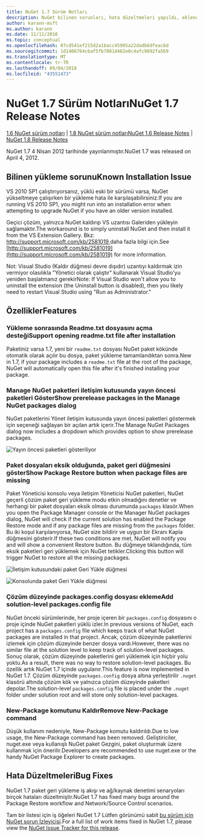 ```yaml
---
title: NuGet 1.7 Sürüm Notları
description: NuGet bilinen sorunları, hata düzeltmeleri yapıldı, eklenen özellikler ve dcr 1.7 için sürüm notları.
author: karann-msft
ms.author: karann
ms.date: 11/11/2016
ms.topic: conceptual
ms.openlocfilehash: 07cd541ef215d2a1bacc45995a22dadb6dfeac6d
ms.sourcegitcommit: 1d1406764c6af5fb7801d462e0c4afc9092fa569
ms.translationtype: MT
ms.contentlocale: tr-TR
ms.lasthandoff: 09/04/2018
ms.locfileid: "43551473"
---
```

# <a name="nuget-17-release-notes"></a><span data-ttu-id="482cd-103">NuGet 1.7 Sürüm Notları</span><span class="sxs-lookup"><span data-stu-id="482cd-103">NuGet 1.7 Release Notes</span></span>

<span data-ttu-id="482cd-104">[1.6 NuGet sürüm notları](../release-notes/nuget-1.6.md) | [1.8 NuGet sürüm notları](../release-notes/nuget-1.8.md)</span><span class="sxs-lookup"><span data-stu-id="482cd-104">[NuGet 1.6 Release Notes](../release-notes/nuget-1.6.md) | [NuGet 1.8 Release Notes](../release-notes/nuget-1.8.md)</span></span>

<span data-ttu-id="482cd-105">NuGet 1.7 4 Nisan 2012 tarihinde yayınlanmıştır.</span><span class="sxs-lookup"><span data-stu-id="482cd-105">NuGet 1.7 was released on April 4, 2012.</span></span>

## <a name="known-installation-issue"></a><span data-ttu-id="482cd-106">Bilinen yükleme sorunu</span><span class="sxs-lookup"><span data-stu-id="482cd-106">Known Installation Issue</span></span>
<span data-ttu-id="482cd-107">VS 2010 SP1 çalıştırıyorsanız, yüklü eski bir sürümü varsa, NuGet yükseltmeye çalışırken bir yükleme hata ile karşılaşabilirsiniz.</span><span class="sxs-lookup"><span data-stu-id="482cd-107">If you are running VS 2010 SP1, you might run into an installation error when attempting to upgrade NuGet if you have an older version installed.</span></span>

<span data-ttu-id="482cd-108">Geçici çözüm, yalnızca NuGet kaldırıp VS uzantısı Galeriden yükleyin sağlamaktır.</span><span class="sxs-lookup"><span data-stu-id="482cd-108">The workaround is to simply uninstall NuGet and then install it from the VS Extension Gallery.</span></span>  <span data-ttu-id="482cd-109">Bkz: [ http://support.microsoft.com/kb/2581019 ](http://support.microsoft.com/kb/2581019) daha fazla bilgi için.</span><span class="sxs-lookup"><span data-stu-id="482cd-109">See [http://support.microsoft.com/kb/2581019](http://support.microsoft.com/kb/2581019) for more information.</span></span>

<span data-ttu-id="482cd-110">Not: Visual Studio (Kaldır düğmesi devre dışıdır) uzantıyı kaldırmak izin vermiyor olasılıkla "Yönetici olarak çalıştır" kullanarak Visual Studio'yu yeniden başlatmanız gerekir</span><span class="sxs-lookup"><span data-stu-id="482cd-110">Note: If Visual Studio won't allow you to uninstall the extension (the Uninstall button is disabled), then you likely need to restart Visual Studio using "Run as Administrator."</span></span>

## <a name="features"></a><span data-ttu-id="482cd-111">Özellikler</span><span class="sxs-lookup"><span data-stu-id="482cd-111">Features</span></span>

### <a name="support-opening-readmetxt-file-after-installation"></a><span data-ttu-id="482cd-112">Yükleme sonrasında Readme.txt dosyasını açma desteği</span><span class="sxs-lookup"><span data-stu-id="482cd-112">Support opening readme.txt file after installation</span></span>
<span data-ttu-id="482cd-113">Paketiniz varsa 1.7, yeni bir `readme.txt` dosyası NuGet paket kökünde otomatik olarak açılır bu dosya, paket yükleme tamamlandıktan sonra.</span><span class="sxs-lookup"><span data-stu-id="482cd-113">New in 1.7, if your package includes a `readme.txt` file at the root of the package, NuGet will automatically open this file after it's finished installing your package.</span></span>

### <a name="show-prerelease-packages-in-the-manage-nuget-packages-dialog"></a><span data-ttu-id="482cd-114">Manage NuGet paketleri iletişim kutusunda yayın öncesi paketleri Göster</span><span class="sxs-lookup"><span data-stu-id="482cd-114">Show prerelease packages in the Manage NuGet packages dialog</span></span>
<span data-ttu-id="482cd-115">NuGet paketlerini Yönet iletişim kutusunda yayın öncesi paketleri göstermek için seçeneği sağlayan bir açılan artık içerir.</span><span class="sxs-lookup"><span data-stu-id="482cd-115">The Manage NuGet Packages dialog now includes a dropdown which provides option to show prerelease packages.</span></span>

![Yayın öncesi paketleri gösteriliyor](./media/prerelease-dropdown.png)

### <a name="show-package-restore-button-when-package-files-are-missing"></a><span data-ttu-id="482cd-117">Paket dosyaları eksik olduğunda, paket geri düğmesini göster</span><span class="sxs-lookup"><span data-stu-id="482cd-117">Show Package Restore button when package files are missing</span></span>
<span data-ttu-id="482cd-118">Paket Yöneticisi konsolu veya iletişim Yöneticisi NuGet paketleri, NuGet geçerli çözüm paket geri yükleme modu etkin olmadığını denetler ve herhangi bir paket dosyaları eksik olması durumunda `packages` klasör.</span><span class="sxs-lookup"><span data-stu-id="482cd-118">When you open the Package Manager console or the Manager NuGet packages dialog, NuGet will check if the current solution has enabled the Package Restore mode and if any package files are missing from the `packages` folder.</span></span> <span data-ttu-id="482cd-119">Bu iki koşul karşılanıyorsa, NuGet size bildirir ve uygun bir Ekranı Kapla düğmesini gösterir.</span><span class="sxs-lookup"><span data-stu-id="482cd-119">If these two conditions are met, NuGet will notify you and will show a convenient Restore button.</span></span> <span data-ttu-id="482cd-120">Bu düğmeye tıklandığında, tüm eksik paketleri geri yüklemek için NuGet tetikler.</span><span class="sxs-lookup"><span data-stu-id="482cd-120">Clicking this button will trigger NuGet to restore all the missing packages.</span></span>

![İletişim kutusundaki paket Geri Yükle düğmesi](./media/packagerestore-dialog.png)

![Konsolunda paket Geri Yükle düğmesi](./media/packagerestore-console.png)

### <a name="add-solution-level-packagesconfig-file"></a><span data-ttu-id="482cd-123">Çözüm düzeyinde packages.config dosyası ekleme</span><span class="sxs-lookup"><span data-stu-id="482cd-123">Add solution-level packages.config file</span></span>
<span data-ttu-id="482cd-124">NuGet önceki sürümlerinde, her proje içeren bir `packages.config` dosyasını o proje içinde NuGet paketleri yüklü izler.</span><span class="sxs-lookup"><span data-stu-id="482cd-124">In previous versions of NuGet, each project has a `packages.config` file which keeps track of what NuGet packages are installed in that project.</span></span> <span data-ttu-id="482cd-125">Ancak, çözüm düzeyinde paketlerini izlemek için çözüm düzeyinde benzer dosya vardı.</span><span class="sxs-lookup"><span data-stu-id="482cd-125">However, there was no similar file at the solution level to keep track of solution-level packages.</span></span> <span data-ttu-id="482cd-126">Sonuç olarak, çözüm düzeyinde paketlerini geri yüklemek için hiçbir yolu yoktu.</span><span class="sxs-lookup"><span data-stu-id="482cd-126">As a result, there was no way to restore solution-level packages.</span></span>
<span data-ttu-id="482cd-127">Bu özellik artık NuGet 1.7 içinde uygulanır.</span><span class="sxs-lookup"><span data-stu-id="482cd-127">This feature is now implemented in NuGet 1.7.</span></span> <span data-ttu-id="482cd-128">Çözüm düzeyinde `packages.config` dosya altına yerleştirilir `.nuget` klasörü altında çözüm kök ve yalnızca çözüm düzeyinde paketleri depolar.</span><span class="sxs-lookup"><span data-stu-id="482cd-128">The solution-level `packages.config` file is placed under the `.nuget` folder under solution root and will store only solution-level packages.</span></span>

### <a name="remove-new-package-command"></a><span data-ttu-id="482cd-129">New-Package komutunu Kaldır</span><span class="sxs-lookup"><span data-stu-id="482cd-129">Remove New-Package command</span></span>
<span data-ttu-id="482cd-130">Düşük kullanım nedeniyle, New-Package komutu kaldırıldı.</span><span class="sxs-lookup"><span data-stu-id="482cd-130">Due to low usage, the New-Package command has been removed.</span></span> <span data-ttu-id="482cd-131">Geliştiriciler, nuget.exe veya kullanışlı NuGet paket Gezgini, paket oluşturmak üzere kullanmak için önerilir.</span><span class="sxs-lookup"><span data-stu-id="482cd-131">Developers are recommended to use nuget.exe or the handy NuGet Package Explorer to create packages.</span></span>

## <a name="bug-fixes"></a><span data-ttu-id="482cd-132">Hata Düzeltmeleri</span><span class="sxs-lookup"><span data-stu-id="482cd-132">Bug Fixes</span></span>
<span data-ttu-id="482cd-133">NuGet 1.7 paket geri yükleme iş akışı ve ağ/kaynak denetimi senaryoları birçok hataları düzeltmiştir.</span><span class="sxs-lookup"><span data-stu-id="482cd-133">NuGet 1.7 has fixed many bugs around the Package Restore workflow and Network/Source Control scenarios.</span></span>

<span data-ttu-id="482cd-134">Tam bir listesi için iş öğeleri NuGet 1.7 Lütfen görünümü sabit [bu sürüm için NuGet sorun İzleyicisi](http://nuget.codeplex.com/workitem/list/advanced?keyword=&status=Closed&type=All&priority=All&release=NuGet%201.7&assignedTo=All&component=All&sortField=Votes&sortDirection=Descending&page=0).</span><span class="sxs-lookup"><span data-stu-id="482cd-134">For a full list of work items fixed in NuGet 1.7, please view the [NuGet Issue Tracker for this release](http://nuget.codeplex.com/workitem/list/advanced?keyword=&status=Closed&type=All&priority=All&release=NuGet%201.7&assignedTo=All&component=All&sortField=Votes&sortDirection=Descending&page=0).</span></span>
